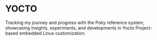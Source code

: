 # YOCTO
Tracking my journey and progress with the Poky reference system, showcasing insights, experiments, and developments in Yocto Project-based embedded Linux customization.
